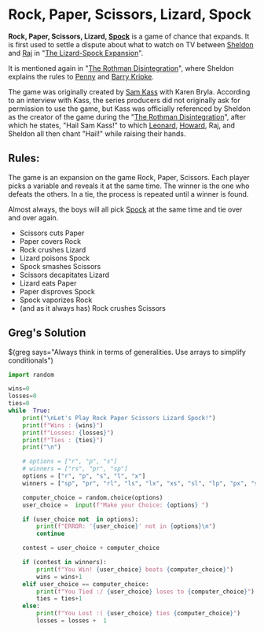 # Rock, Paper, Scissors, Lizard, Spock

**Rock, Paper, Scissors, Lizard,  [Spock](https://bigbangtheory.fandom.com/wiki/Spock "Spock")** is a game of chance that expands. It is first used to settle a dispute about what to watch on TV between [Sheldon](https://bigbangtheory.fandom.com/wiki/Sheldon "Sheldon") and [Raj](https://bigbangtheory.fandom.com/wiki/Raj "Raj") in "[The Lizard-Spock Expansion](https://bigbangtheory.fandom.com/wiki/The_Lizard-Spock_Expansion "The Lizard-Spock Expansion")".

It is mentioned again in "[The Rothman Disintegration](https://bigbangtheory.fandom.com/wiki/The_Rothman_Disintegration "The Rothman Disintegration")", where Sheldon explains the rules to  [Penny](https://bigbangtheory.fandom.com/wiki/Penny "Penny")  and  [Barry Kripke](https://bigbangtheory.fandom.com/wiki/Barry_Kripke "Barry Kripke").

The game was originally created by  [Sam Kass](https://bigbangtheory.fandom.com/wiki/Sam_Kass "Sam Kass")  with Karen Bryla. According to an interview with Kass, the series producers did not originally ask for permission to use the game, but Kass was officially referenced by Sheldon as the creator of the game during the "[The Rothman Disintegration](https://bigbangtheory.fandom.com/wiki/The_Rothman_Disintegration "The Rothman Disintegration")", after which he states, "Hail Sam Kass!" to which  [Leonard](https://bigbangtheory.fandom.com/wiki/Leonard "Leonard"),  [Howard](https://bigbangtheory.fandom.com/wiki/Howard "Howard"), Raj, and Sheldon all then chant "Hail!" while raising their hands.

## Rules:

The game is an expansion on the game Rock, Paper, Scissors. Each player picks a variable and reveals it at the same time. The winner is the one who defeats the others. In a tie, the process is repeated until a winner is found.

Almost always, the boys will all pick  [Spock](https://bigbangtheory.fandom.com/wiki/Spock "Spock")  at the same time and tie over and over again.

* Scissors cuts Paper
* Paper covers Rock
* Rock crushes Lizard
* Lizard poisons Spock
* Spock smashes Scissors
* Scissors decapitates Lizard
* Lizard eats Paper
* Paper disproves Spock
* Spock vaporizes Rock
* (and as it always has) Rock crushes Scissors

## Greg's Solution

$(greg says="Always think in terms of generalities. Use arrays to simplify conditionals")

```python
import random

wins=0
losses=0
ties=0
while  True:
	print("\nLet's Play Rock Paper Scissors Lizard Spock!")
	print(f"Wins : {wins}")
	print(f"Losses: {losses}")
	print(f"Ties : {ties}")
	print("\n")

	# options = ["r", "p", "s"]
	# winners = ["rs", "pr", "sp"]
	options = ["r", "p", "s", "l", "x"]
	winners = ["sp", "pr", "rl", "ls", "lx", "xs", "sl", "lp", "px", "sr", "rs"]

	computer_choice = random.choice(options)
	user_choice =  input(f"Make your Choice: {options} ")

	if (user_choice not  in options):
		print(f"ERROR: '{user_choice}' not in {options}\n")
		continue

	contest = user_choice + computer_choice

	if (contest in winners):
		print(f"You Win! {user_choice} beats {computer_choice}")
		wins = wins+1
	elif user_choice == computer_choice:
		print(f"You Tied :/ {user_choice} loses to {computer_choice}")
		ties = ties+1
	else:
		print(f"You Lost :( {user_choice} ties {computer_choice}")
		losses = losses +  1
```
<!--stackedit_data:
eyJoaXN0b3J5IjpbLTEyOTk1MTEyODYsLTE4NDUxODUyOTIsLT
k2NDkyMjc4NywtMTI0MDcyNjg1MV19
-->